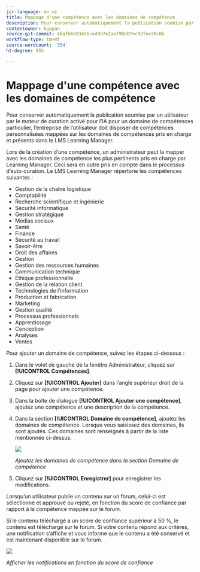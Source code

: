 ```yaml
---
jcr-language: en_us
title: Mappage d'une compétence avec les domaines de compétence
description: Pour conserver automatiquement la publication soumise par un utilisateur par le moteur de curation activé pour l’IA pour un domaine de compétences particulier, l’entreprise de l’utilisateur doit disposer de compétences personnalisées mappées sur les domaines de compétences pris en charge et présents dans le LMS Learning Manager.
contentowner: kuppan
source-git-commit: 46afb6603456ced9d7e2aaf98d07ec92fee30c0b
workflow-type: tm+mt
source-wordcount: '354'
ht-degree: 95%

---
```




# Mappage d&#39;une compétence avec les domaines de compétence

Pour conserver automatiquement la publication soumise par un utilisateur par le moteur de curation activé pour l’IA pour un domaine de compétences particulier, l’entreprise de l’utilisateur doit disposer de compétences personnalisées mappées sur les domaines de compétences pris en charge et présents dans le LMS Learning Manager.

Lors de la création d’une compétence, un administrateur peut la mapper avec les domaines de compétence les plus pertinents pris en charge par Learning Manager. Ceci sera en outre pris en compte dans le processus d’auto-curation. Le LMS Learning Manager répertorie les compétences suivantes :

* Gestion de la chaîne logistique
* Comptabilité
* Recherche scientifique et ingénierie
* Sécurité informatique
* Gestion stratégique
* Médias sociaux
* Santé
* Finance
* Sécurité au travail
* Savoir-être
* Droit des affaires
* Gestion
* Gestion des ressources humaines
* Communication technique
* Éthique professionnelle
* Gestion de la relation client
* Technologies de l’information
* Production et fabrication
* Marketing
* Gestion qualité
* Processus professionnels
* Apprentissage
* Conception
* Analyses
* Ventes

Pour ajouter un domaine de compétence, suivez les étapes ci-dessous :

1. Dans le volet de gauche de la fenêtre Administrateur, cliquez sur **[!UICONTROL Compétences]**.
1. Cliquez sur **[!UICONTROL Ajouter]** dans l’angle supérieur droit de la page pour ajouter une compétence.
1. Dans la boîte de dialogue **[!UICONTROL Ajouter une compétence]**, ajoutez une compétence et une description de la compétence.
1. Dans la section **[!UICONTROL Domaine de compétence]**, ajoutez les domaines de compétence. Lorsque vous saisissez des domaines, ils sont ajoutés. Ces domaines sont renseignés à partir de la liste mentionnée ci-dessus.

   ![](assets/skill-domain-mapping.png)

   *Ajoutez les domaines de compétence dans la section Domaine de compétence*

1. Cliquez sur **[!UICONTROL Enregistrer]** pour enregistrer les modifications.

Lorsqu’un utilisateur publie un contenu sur un forum, celui-ci est sélectionné et approuvé ou rejeté, en fonction du score de confiance par rapport à la compétence mappée sur le forum.

<!--![](assets/content-uploaded.png)-->

Si le contenu téléchargé a un score de confiance supérieur à 50 %, le contenu est téléchargé sur le forum. Si votre contenu répond aux critères, une notification s’affiche et vous informe que le contenu a été conservé et est maintenant disponible sur le forum.

![](assets/curation-notification.png)

*Afficher les notifications en fonction du score de confiance*

